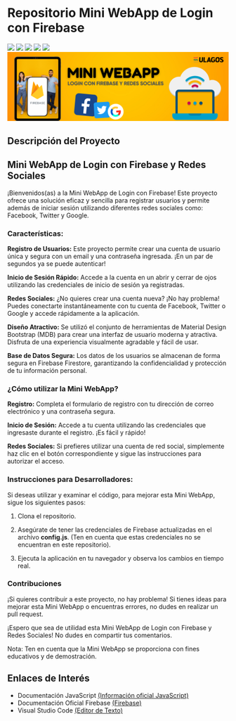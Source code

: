# Repositorio Mini WebApp de Login con Firebase
<p align="left">
   <img src="https://img.shields.io/badge/Status-En%20Desarrollo-green?style=plastic">
   <img src="https://img.shields.io/badge/JavaScript-F7DF1E?tyle=plastic&logo=javascript&logoColor=white&labelColor=F7DF1E">
   <img src="https://img.shields.io/badge/HTML5-%23E34F26.svg?style=plastic&logo=HTML5&logoColor=white">
   <img src="https://img.shields.io/badge/CSS3-%231572B6.svg?style=plastic&logo=CSS3&logoColor=white">
   <img src="https://img.shields.io/badge/Firebase-FFCA28?tyle=plastic&logo=firebase&logoColor=white&labelColor=FFCA28">
   <img src="./assets/img/miniWebApp.png"/>

## Descripción del Proyecto

## Mini WebApp de Login con Firebase y Redes Sociales

¡Bienvenidos(as) a la Mini WebApp de Login con Firebase! Este proyecto ofrece una solución eficaz y sencilla para registrar usuarios y permite además de iniciar sesión utilizando diferentes redes sociales como: Facebook, Twitter y Google.

### Características:

**Registro de Usuarios:** Este proyecto permite crear una cuenta de usuario única y segura con un email y una contraseña ingresada. ¡En un par de segundos ya se puede autenticar!

**Inicio de Sesión Rápido:** Accede a la cuenta en un abrir y cerrar de ojos utilizando las credenciales de inicio de sesión ya registradas.

**Redes Sociales:** ¿No quieres crear una cuenta nueva? ¡No hay problema! Puedes conectarte instantáneamente con tu cuenta de Facebook, Twitter o Google y accede rápidamente a la aplicación.

**Diseño Atractivo:** Se utilizó el conjunto de herramientas de Material Design Bootstrap (MDB) para crear una interfaz de usuario moderna y atractiva. Disfruta de una experiencia visualmente agradable y fácil de usar.

**Base de Datos Segura:** Los datos de los usuarios se almacenan de forma segura en Firebase Firestore, garantizando la confidencialidad y protección de tu información personal.

### ¿Cómo utilizar la Mini WebApp?

**Registro:** Completa el formulario de registro con tu dirección de correo electrónico y una contraseña segura. 

**Inicio de Sesión:** Accede a tu cuenta utilizando las credenciales que ingresaste durante el registro. ¡Es fácil y rápido!

**Redes Sociales:** Si prefieres utilizar una cuenta de red social, simplemente haz clic en el botón correspondiente y sigue las instrucciones para autorizar el acceso.

### Instrucciones para Desarrolladores:

Si deseas utilizar y examinar el código, para mejorar esta Mini WebApp, sigue los siguientes pasos:

1. Clona el repositorio.

2. Asegúrate de tener las credenciales de Firebase actualizadas en el archivo **config.js**. (Ten en cuenta que estas credenciales no se encuentran en este repositorio).

3. Ejecuta la aplicación en tu navegador y observa los cambios en tiempo real.

### Contribuciones

¡Si quieres contribuir a este proyecto, no hay problema! Si tienes ideas para mejorar esta Mini WebApp o encuentras errores, no dudes en realizar un pull request.

¡Espero que sea de utilidad esta Mini WebApp de Login con Firebase y Redes Sociales! No dudes en compartir tus comentarios. 

Nota: Ten en cuenta que la Mini WebApp se proporciona con fines educativos y de demostración.

## Enlaces de Interés

- Documentación JavaScript [(Información oficial JavaScript)][js]
- Documentación Oficial Firebase [(Firebase)][firebase]
- Visual Studio Code [(Editor de Texto)][vscode]

[js]: https://developer.mozilla.org/es/docs/Web/JavaScript
[vscode]: https://code.visualstudio.com/download
[firebase]:https://firebase.google.com/docs?hl=es-419

